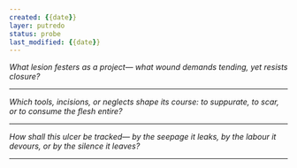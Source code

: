 ```yaml
---
created: {{date}}
layer: putredo
status: probe
last_modified: {{date}}
---
```


*What lesion festers as a project—*
*what wound demands tending, yet resists closure?*  

---

*Which tools, incisions, or neglects shape its course:*
*to suppurate, to scar, or to consume the flesh entire?*  

---

*How shall this ulcer be tracked—*
*by the seepage it leaks, by the labour it devours,*
*or by the silence it leaves?*

---

